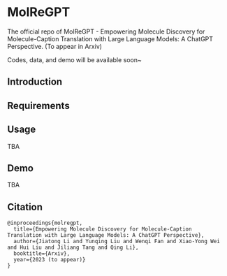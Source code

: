 # MolReGPT

The official repo of MolReGPT - Empowering Molecule Discovery for Molecule-Caption Translation with Large Language Models: A ChatGPT Perspective. (To appear in Arxiv) 

Codes, data, and demo will be available soon~

## Introduction

## Requirements

## Usage

TBA

## Demo

TBA

## Citation
```
@inproceedings{molregpt,
  title={Empowering Molecule Discovery for Molecule-Caption Translation with Large Language Models: A ChatGPT Perspective},
  author={Jiatong Li and Yunqing Liu and Wenqi Fan and Xiao-Yong Wei and Hui Liu and Jiliang Tang and Qing Li},
  booktitle={Arxiv},
  year={2023 (to appear)}
}
```
